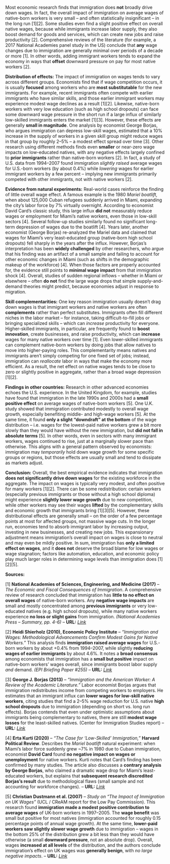 Most economic research finds that immigration does **not** broadly drive down wages. In fact, the overall impact of immigration on average wages of native-born workers is very small – and often statistically insignificant – in the long run [1][2]. Some studies even find a slight positive effect on overall native wages, because while immigrants increase labor supply, they also boost demand for goods and services, which can create new jobs and raise productivity [2]. Comprehensive reviews of the literature (for example, a 2017 National Academies panel study in the US) conclude that **any** wage changes due to immigration are generally minimal over periods of a decade or more [1]. In other words, adding immigrant workers tends to expand the economy in ways that **offset** downward pressure on pay for most native workers [2].

**Distribution of effects:** The impact of immigration on wages tends to vary across different groups. Economists find that if wage competition occurs, it is usually **focused** among workers who are **most substitutable** for the new immigrants. For example, recent immigrants often compete with earlier immigrants who have similar skills, and those earlier immigrant workers may experience modest wage declines as a result [1][2]. Likewise, native-born workers with very low education (such as high school dropouts) can face some downward wage pressure in the short run if a large influx of similarly low-skilled immigrants enters the market [1][3]. However, these effects are generally **small in magnitude**. One analysis by economist George Borjas, who argues immigration can depress low-skill wages, estimated that a 10% increase in the supply of workers in a given skill group might reduce wages in that group by roughly 2–5% – a modest effect spread over time [3]. Other research using different methods finds even **smaller** or near-zero wage impacts on low-educated natives, with any negative effects largely confined to **prior immigrants** rather than native-born workers [2]. In fact, a study of U.S. data from 1994–2007 found immigration *slightly raised* average wages for U.S.-born workers (by about 0.4%) while *lowering* wages for earlier immigrant workers by a few percent – implying new immigrants primarily competed with other immigrants, not with native workers [2].

**Evidence from natural experiments:** Real-world cases reinforce the finding of little overall wage effect. A famous example is the 1980 *Mariel boatlift*, when about 125,000 Cuban refugees suddenly arrived in Miami, expanding the city’s labor force by 7% virtually overnight. According to economist David Card’s classic study, this large influx **did not** measurably reduce wages or employment for Miami’s native workers, even those in low-skill sectors [4]. Several follow-up studies similarly found no significant long-term depression of wages due to the boatlift [4]. Years later, another economist (George Borjas) re-analyzed the Mariel data and claimed that wages for Miami’s very least-educated group (native-born high school dropouts) fell sharply in the years after the influx. However, Borjas’s interpretation has been **widely challenged** by other researchers, who argue that his finding was an artifact of a small sample and failing to account for other economic changes in Miami (such as shifts in the demographic makeup of the workforce) [4]. When those factors are properly accounted for, the evidence still points to **minimal wage impact** from that immigration shock [4]. Overall, studies of sudden regional inflows – whether in Miami or elsewhere – often **do not** find the large wage drops that simple supply-and-demand theories might predict, because economies adjust in response to migration.

**Skill complementarities:** One key reason immigration usually doesn’t drag down wages is that immigrant workers and native workers are often **complements** rather than perfect substitutes. Immigrants often fill different niches in the labor market – for instance, taking difficult-to-fill jobs or bringing specialized skills – which can *increase* productivity for everyone. Higher-skilled immigrants, in particular, are frequently found to **boost innovation**, create businesses, and raise productivity, which can **increase** wages for many native workers over time [1]. Even lower-skilled immigrants can complement native-born workers by doing jobs that allow natives to move into higher-paying roles. This complementarity means natives and immigrants aren’t simply competing for one fixed set of jobs; instead, immigration can *reallocate* labor in ways that make the economy more efficient. As a result, the net effect on native wages tends to be close to zero or slightly positive in aggregate, rather than a broad wage depression [1][2].

**Findings in other countries:** Research in other advanced economies echoes the U.S. experience. In the United Kingdom, for example, studies have found that immigration in the late 1990s and 2000s had a **small positive effect** on average wages of native-born workers [5]. One U.K. study showed that immigration contributed modestly to overall wage growth, especially benefiting middle- and high-wage workers [5]. At the same time, it found **only a slight “downdraft” at the bottom** of the wage distribution – i.e. wages for the lowest-paid native workers grew a bit more slowly than they would have without the new immigration, but **did not fall in absolute terms** [5]. In other words, even in sectors with many immigrant workers, wages continued to rise, just at a marginally slower pace than otherwise. This aligns with a general pattern observed by economists: immigration may *temporarily* hold down wage growth for some specific groups or regions, but those effects are usually small and tend to dissipate as markets adjust.

**Conclusion:** Overall, the best empirical evidence indicates that immigration **does not significantly drive down wages** for the existing workforce in the aggregate. The impact on wages is typically very modest, and often positive for many workers [1][2]. There can be some redistribution: certain workers (especially previous immigrants or those without a high school diploma) might experience **slightly lower wage growth** due to new competition, while other workers may see their wages **lifted** by the complementary skills and economic growth that immigrants bring [1][3][5]. However, these distributional effects are generally small – on the order of a few percentage points at most for affected groups, not massive wage cuts. In the longer run, economies tend to absorb immigrant labor by increasing output, investing in new businesses, and creating new jobs. This expansionary adjustment means immigration’s overall impact on wages is close to neutral and may even be mildly positive. In sum, immigration has **only a limited effect on wages**, and it **does not** deserve the broad blame for low wages or wage stagnation; factors like automation, education, and economic policy play much larger roles in determining wage levels than immigration does [1][2][5].

**Sources:**

[1] **National Academies of Sciences, Engineering, and Medicine (2017)** – *The Economic and Fiscal Consequences of Immigration*. A comprehensive review of research concluded that immigration has **little to no effect on overall wages** of native-born workers. Any **negative wage impacts** are small and mostly concentrated among **previous immigrants** or very low-educated natives (e.g. high school dropouts), while many native workers experience **no loss or slight gains** from immigration. *(National Academies Press – Summary, pp. 4-6)* – **URL:** *[Link](https://nap.nationalacademies.org/read/23550/chapter/2)*

[2] **Heidi Shierholz (2010), Economic Policy Institute** – *“Immigration and Wages: Methodological Advancements Confirm Modest Gains for Native Workers.”* This analysis finds **immigration raised average wages** for U.S.-born workers by about +0.4% from 1994–2007, while slightly **reducing wages of earlier immigrants** by about 4.6%. It notes a **broad consensus** among economists that immigration has a **small but positive** impact on native-born workers’ wages overall, since immigrants boost labor supply *and* demand. *(EPI Briefing Paper #255)* – **URL:** *[Link](https://www.epi.org/publication/bp255/)*

[3] **George J. Borjas (2013)** – *“Immigration and the American Worker: A Review of the Academic Literature.”* Labor economist Borjas argues that immigration redistributes income from competing workers to employers. He estimates that an immigrant influx can **lower wages for low-skill native workers**, citing studies that find a 2–5% wage reduction for U.S. native **high school dropouts** due to immigration (depending on short vs. long run effects). Borjas contends that even under optimistic assumptions about immigrants being complementary to natives, there are still **modest wage losses** for the least-skilled natives. (Center for Immigration Studies report) – **URL:** *[Link](https://cis.org/Report/Immigration-and-American-Worker)*

[4] **Erta Kurti (2020)** – *“The Case for ‘Low-Skilled’ Immigration,”* **Harvard Political Review**. Describes the *Mariel boatlift* natural experiment: when Miami’s labor force suddenly grew ~7% in 1980 due to Cuban immigration, economist **David Card** found **no negative impact on wages or unemployment** for native workers. Kurti notes that Card’s finding has been confirmed by many studies. The article also discusses a **contrary analysis by George Borjas**, who claimed a dramatic wage drop for Miami’s least-educated workers, but explains that **subsequent research discredited Borjas’s result** due to methodological flaws (small sample and not accounting for workforce changes). – **URL:** *[Link](https://harvardpolitics.com/the-case-for-immigration/)*

[5] **Christian Dustmann et al. (2007)** – *Study on “The Impact of Immigration on UK Wages”* (UCL / CReAM report for the Low Pay Commission). This research found **immigration made a modest positive contribution to average wages** of UK-born workers in 1997–2005. The **wage benefit** was small but positive for most natives (immigration accounted for roughly 0.15 percentage points of annual wage growth). At the same time, **lower-paid workers saw slightly slower wage growth** due to immigration – wages in the bottom 25% of the distribution grew a bit less than they would have otherwise (a small **downward pressure**, not an absolute drop). Overall, wages **increased at all levels** of the distribution, and the authors conclude immigration’s effect on UK wages was **generally benign**, with *no large negative impacts*. – **URL:** *[Link](https://www.ucl.ac.uk/news/2007/mar/impact-immigration-uk-wages)*
